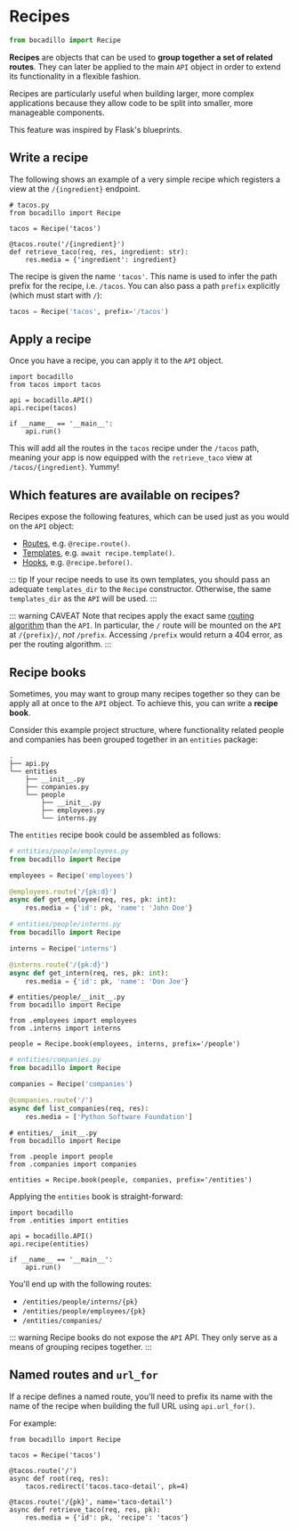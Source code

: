 # Recipes

```python
from bocadillo import Recipe
```

**Recipes** are objects that can be used to **group together a set of related routes**. They can later be applied to the main `API` object in order to extend its functionality in a flexible fashion.

Recipes are particularly useful when building larger, more complex applications because they allow code to be split into smaller, more manageable components.

This feature was inspired by Flask's blueprints.

## Write a recipe

The following shows an example of a very simple recipe which registers a view at the `/{ingredient}` endpoint.

```python{4}
# tacos.py
from bocadillo import Recipe

tacos = Recipe('tacos')

@tacos.route('/{ingredient}')
def retrieve_taco(req, res, ingredient: str):
    res.media = {'ingredient': ingredient}
```

The recipe is given the name `'tacos'`. This name is used to infer the path prefix for the recipe, i.e. `/tacos`. You can also pass a path `prefix` explicitly (which must start with `/`):

```python
tacos = Recipe('tacos', prefix='/tacos')
```

## Apply a recipe

Once you have a recipe, you can apply it to the `API` object.

```python{5}
import bocadillo
from tacos import tacos

api = bocadillo.API()
api.recipe(tacos)

if __name__ == '__main__':
    api.run()
```

This will add all the routes in the `tacos` recipe under the `/tacos` path, meaning your app is now equipped with the `retrieve_taco` view at `/tacos/{ingredient}`. Yummy!

## Which features are available on recipes?

Recipes expose the following features, which can be used just as you would on the `API` object:

- [Routes](../request-handling/routes-url-design.md), e.g. `@recipe.route()`.
- [Templates](./templates.md), e.g. `await recipe.template()`.
- [Hooks](./hooks.md), e.g. `@recipe.before()`.

::: tip
If your recipe needs to use its own templates, you should pass an adequate `templates_dir` to the `Recipe` constructor. Otherwise, the same `templates_dir` as the `API` will be used.
:::

::: warning CAVEAT
Note that recipes apply the exact same [routing algorithm](../request-handling/routes-url-design.md#how-are-requests-processed) than the `API`. In particular, the `/` route will be mounted on the `API` at `/{prefix}/`, *not* `/prefix`. Accessing `/prefix` would return a 404 error, as per the routing algorithm.
:::

## Recipe books

Sometimes, you may want to group many recipes together so they can be apply all at once to the `API` object. To achieve this, you can write a **recipe book**.

Consider this example project structure, where functionality related people and companies has been grouped together in an `entities` package:

```
.
├── api.py
└── entities
    ├── __init__.py
    ├── companies.py
    └── people
        ├── __init__.py
        ├── employees.py
        └── interns.py
``` 

The `entities` recipe book could be assembled as follows:

```python
# entities/people/employees.py
from bocadillo import Recipe

employees = Recipe('employees')

@employees.route('/{pk:d}')
async def get_employee(req, res, pk: int):
    res.media = {'id': pk, 'name': 'John Doe'}
```

```python
# entities/people/interns.py
from bocadillo import Recipe

interns = Recipe('interns')

@interns.route('/{pk:d}')
async def get_intern(req, res, pk: int):
    res.media = {'id': pk, 'name': 'Don Joe'}
```

```python{7}
# entities/people/__init__.py
from bocadillo import Recipe

from .employees import employees
from .interns import interns

people = Recipe.book(employees, interns, prefix='/people')
```

```python
# entities/companies.py
from bocadillo import Recipe

companies = Recipe('companies')

@companies.route('/')
async def list_companies(req, res):
    res.media = ['Python Software Foundation']
```

```python{7}
# entities/__init__.py
from bocadillo import Recipe

from .people import people
from .companies import companies

entities = Recipe.book(people, companies, prefix='/entities')
```

Applying the `entities` book is straight-forward:

```python{5}
import bocadillo
from .entities import entities

api = bocadillo.API()
api.recipe(entities)

if __name__ == '__main__':
    api.run()
```

You'll end up with the following routes:

- `/entities/people/interns/{pk}`
- `/entities/people/employees/{pk}`
- `/entities/companies/`

::: warning
Recipe books do not expose the `API` API. They only serve as a means of grouping recipes together.
:::

## Named routes and `url_for`

If a recipe defines a named route, you'll need to prefix its name with the name of the recipe when building the full URL using `api.url_for()`.

For example:

```python{7}
from bocadillo import Recipe

tacos = Recipe('tacos')

@tacos.route('/')
async def root(req, res):
    tacos.redirect('tacos.taco-detail', pk=4)

@tacos.route('/{pk}', name='taco-detail')
async def retrieve_taco(req, res, pk):
    res.media = {'id': pk, 'recipe': 'tacos'}
```
